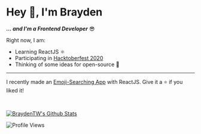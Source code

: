 # Hey 👋, I'm Brayden

***... and I'm a Frontend Developer*** 😎

Right now, I am:

- Learning ReactJS ⚛
- Participating in [Hacktoberfest 2020](https://hacktoberfest.digitalocean.com/)
- Thinking of some ideas for open-source 🤔

---

I recently made an [Emoji-Searching App](https://github.com/BraydenTW/react-emoji-search) with ReactJS. Give it a ⭐ if you liked it!

<br />

[![BraydenTW's Github Stats](https://github-readme-stats.vercel.app/api?username=braydentw)](https://github.com/anuraghazra/github-readme-stats)

![Profile Views](https://komarev.com/ghpvc/?username=BraydenTW)
